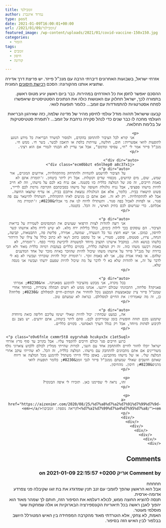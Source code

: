 ```yaml
---
title: זומבילנד
author: נמרוד איזנברג
type: post
date: 2021-01-09T16:00:01+00:00
url: /2021/01/09/זומבילנד/
featured_image: /wp-content/uploads/2021/01/covid-vaccine-150x150.jpg
categories:
  - הומור
tags:
  - זומבים
  - חיסון
  - קורונה

---
```

<div class="ecm0bbzt e5nlhep0 a8c37x1j">
  <p class="kvgmc6g5 cxmmr5t8 oygrvhab hcukyx3x c1et5uql">
    אזרחי ישראל, בשבועות האחרונים דיברתי הרבה עם מנכ"ל פייזר. יש פריצת דרך אדירה שתוציא אותנו מהקורונה: הסכם <a href="https://aizenimr.com/2020/11/16/%d7%97%d7%99%d7%a1%d7%95%d7%9f-22/">רכישת חיסונים</a> המונית.
  </p>
  
  <p dir="auto">
    ההסכם יאפשר לחסן את כל האזרחים במהירות. כבר ביום ראשון יגיע מטוס ראשון. בתמורה לכך, ישראל תחלוק עם האנושות כולה את הנתונים הסטטיסטיים שיאפשרו לפתח אסטרטגיות להתמודדות עם זומב&#8230; כלומר תופעות לוואי.
  </p>
  
  <div dir="auto">
    <div class="ecm0bbzt e5nlhep0 a8c37x1j">
      <div class="o9v6fnle cxmmr5t8 oygrvhab hcukyx3x c1et5uql">
        <div dir="auto">
          <div class="ecm0bbzt e5nlhep0 a8c37x1j">
            <div class="kvgmc6g5 cxmmr5t8 oygrvhab hcukyx3x c1et5uql">
              <p>
                קבענו שישראל תהווה מודל עולמי לחיסון מהיר של מדינה שלמה, כזה שאירגון הבריאות העולמי מחכה לו כבר שנים כדי לנהל סקירה נרחבת על זומב&#8230; ז'תומרת סטטיסטיקות על בלימת תחלואה.
              </p>
              
              <p>
                אני קורא לכל הציבור להתחסן בהקדם, ולמסור למשרד הבריאות כל מידע הנוגע לתופעות לוואי אפשריות: חום, חולשה, עוויתות בלסת או תיאבון לבשר. בשר חי. ממש חי. מנכ"ל פייזר אמר לי "חי, עסיסי ומדמם", אבל אני עדיין לא הבנתי לגמרי אם הוא רציני.
              </p>
              
              <div dir="auto">
                <div class="ecm0bbzt e5nlhep0 a8c37x1j">
                  <p dir="auto">
                    על הציבור להישמע להנחיות ולהתרחק מהתקהלויות, אירועים המוניים, אור שמש, שום, מים קדושים, מכסחי שדים וקוטלות. אבל רק ליתר ביטחון. ז'תומרת אתם לא באמת חייבים, זה סוג של המלצה כללית כזו בקטנה. אם נניח בא לכם על מישהו, וזה לא חייב להיות מישהו ספציפי, אבל נניח גולגולת חשופה של מישהו בסביבתכם הקרובה גורמת לכם לרייר, פשוט תישארו בבית. כלומר, אלא אם הגולגולת נמצאת איתכם בבית, אז עדיף שתצאו החוצה. אבל לא להתקהלויות. רק לא זה. ואם אתם כן מגיעים לאיזו התקהלות, תשתדלו להישאר עם פה סגור. או לפחות לאכול בפה סגור. ותשתדלו לדווח לנו את מי אכלת&#8230; ז'תומרת מה אכלתם. כדי שנרשום לכם בתיק האישי, זה הכל. בקטנה.
                  </p>
                  
                  <p dir="auto">
                    אני רוצה להודות לצוות הרפואי שעושים את המקסימום לשמירה על בריאות הציבור. הם עוסקים בכך לילות כימים, כולל בלילות ירח מלא. לא שיש לירח מלא איזשהו קשר לחיסון, כמובן. אני יוצא חוצץ נגד כל השערה, שמועה, אמירה, פליטת פה, התבטאות, קביעה, הנחה, ציוץ, סטטוס, פוסט, סטורי, או כל טקסט כתוב ו/או לא כתוב כולל צל צילו של הירהור כלשהו בנושא הזה. במקביל אישרנו תקציב מיוחד למשטרה לרכישת כדורי כסף. ז'תומרת, לא באמת רכשנו משהו כזה. זה רק המלצה כללית, בקווים כלליים בעקבות רמיזה כללית מאוד ולא הכי ברורה של מנכ"ל פייזר על איזשהו משהו שיכול להיות שהוזכר באיזה מזכר של אחד המדענים שלהם. או באיזו אגדת עם, אני לא באמת זוכר. ז'תומרת יכול להיות שזכרתי ועכשיו לא בא לי לדבר על זה, או להודות שלא בא לי לדבר על מה שיכול להיות שפעם ידעתי ועכשיו אני מנסה שלא.
                  </p>
                  
                  <p dir="auto">
                    בכל מקרה, אני מבקש מהציבור להימנע מפאניקה. אה&#8230; אמרתי פאניקה? סליחה, התכוונתי שכולם יירגעו. אנחנו ממש לא רוצים תבהלה ציבורית, במיוחד אחרי שמנכ"ל פייזר ציין שבאמצעות המבצע נוכל להחזיר את המתים-חיים למסלולם ו&#8230; סליחה? כן, זה מה שאמרתי: את החיים למסלולם. כנראה לא שמעתם טוב.
                  </p>
                  
                  <p dir="auto">
                    אה, כמעט שכחתי: יכול להיות שאולי ישימו עליכם חליפה כזאת מיוחדת שתמנע מכם תזוזה חופשית בזמן שמזריקים לכם. סתם ליתר ביטחון, אתם יודעים. יש מצב גם לקיבוע לסתות מיוחד, אבל רק בגלל הערך האסתטי. בקווים כלליים.
                  </p>
                  
                  <p class="o9v6fnle cxmmr5t8 oygrvhab hcukyx3x c1et5uql">
                    כרגע חייבים סגר וכולם חייבים להקפיד עליו. אבל בקרוב עד סוף מרץ אזרחי ישראל יוכלו לחזור לחיים ולהתחבק אחד עם השני, למרות שהייתי ממליץ לכולם ללבוש צוארוני גולף משוריינים אם אתם מתכוונים להתחבק עם מישהו. המלצה כללית, זה הכל. לא שהייתי עוקב אחרי המלצה שלי. או של מישהו מהקבינט. באופן כללי הייתי משתדל להימנע מכל המלצה או דיווח שאתם חושבים שאולי שמעתם ממנכ"ל פייזר לגבי זומב&#8230; כלומר תופעות לוואי מהניס&#8230; חיסון. מהחיסון.
                  </p>
                  
                  <p>
                    זהו, נראה לי שסיימנו כאן. תזכירו לי איפה הבונקר?
                  </p>
                  
                  <p>
                    <a href="https://aizenimr.com/2020/08/25/%d7%a8%d7%a2%d7%91%d7%99%d7%9d-%d7%a1%d7%99%d7%a4%d7%95%d7%a8/"><em>לקריאה נוספת: זומבים!</em></a>
                  </p>
                </div>
              </div>
            </div>
          </div>
        </div>
      </div>
    </div>
  </div>
</div>

## Comments

### Comment by אריק on 2021-01-09 22:15:57 +0200
חחחחח  
אבל הוא הראשון שהפך לזומבי עם זנב תנין שמדגדג את בת זוגו שקיבלה פני צפרדע אדומה-ארסית.  
תנסה להוציא החוצה ממש, לכולא דעלמא את הסיפור הזה, חותם לך שמהר מאוד הוא יהפוך לאבן ראשה בכל תיאוריות הקונספירציה הבארוקיות או אלה שמחקות שער מוסלמי מעוטר.  
האמת, לא צחקי, אלא הוטרדתי מאוד מהקרבה המפחידה בין האיש המטורלל היושב בבלפור לבין האיש הזה בסיפור.